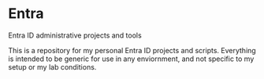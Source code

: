 # Entra
Entra ID administrative projects and tools

This is a repository for my personal Entra ID projects and scripts. Everything is intended to be generic for use in any enviornment, and not specific to my setup or my lab conditions.
